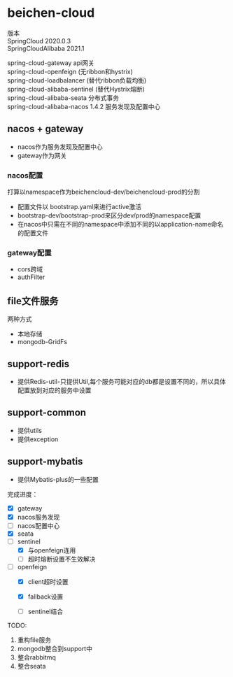 # beichen-cloud
版本  
SpringCloud 2020.0.3  
SpringCloudAlibaba 2021.1  

spring-cloud-gateway api网关  
spring-cloud-openfeign (无ribbon和hystrix)  
spring-cloud-loadbalancer (替代ribbon负载均衡)  
spring-cloud-alibaba-sentinel (替代Hystrix熔断)  
spring-cloud-alibaba-seata 分布式事务  
spring-cloud-alibaba-nacos 1.4.2 服务发现及配置中心

## nacos  + gateway 
- nacos作为服务发现及配置中心
- gateway作为网关
### nacos配置
打算以namespace作为beichencloud-dev/beichencloud-prod的分割
- 配置文件以 bootstrap.yaml来进行active激活
- bootstrap-dev/bootstrap-prod来区分dev/prod的namespace配置
- 在nacos中只需在不同的namespace中添加不同的以application-name命名的配置文件

### gateway配置
- cors跨域
- authFilter


## file文件服务
两种方式
- 本地存储
- mongodb-GridFs


## support-redis
- 提供Redis-util-只提供Util,每个服务可能对应的db都是设置不同的，所以具体配置放到对应的服务中设置

## support-common
- 提供utils
- 提供exception

## support-mybatis
- 提供Mybatis-plus的一些配置

完成进度：  
- [x] gateway 
- [x] nacos服务发现
- [ ] nacos配置中心
- [x] seata
- [ ] sentinel
  - [x] 与openfeign连用
  - [ ] 超时熔断设置不生效解决
- [ ] openfeign
  - [x] client超时设置
  - [x] fallback设置
  - [ ] sentinel结合


TODO:
1. 重构file服务
2. mongodb整合到support中
3. 整合rabbitmq
4. 整合seata
